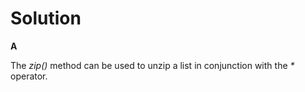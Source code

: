 # Solution

**A**

The *zip()* method can be used to unzip a list in conjunction with the *\** operator.
